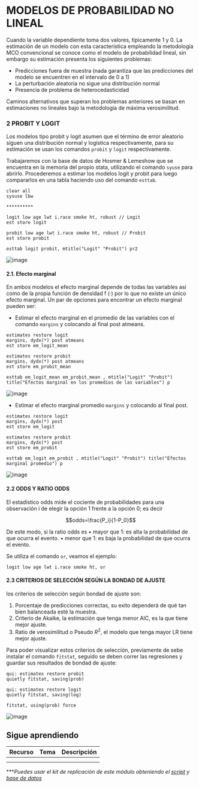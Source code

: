 # MODELOS DE PROBABILIDAD NO LINEAL

Cuando la variable dependiente toma dos valores, típicamente 1 y 0. La estimación de un modelo con esta característica empleando la metodología MCO convencional se conoce como el modelo de probabilidad lineal, sin embargo su estimación presenta los siguientes problemas:

- Predicciones fuera de muestra (nada garantiza que las predicciones del modelo se encuentren en el intervalo de 0 a 1)
- La perturbación aleatoria no sigue una distribución normal
- Presencia de problema de heterocedasticidad

Caminos alternativos que superan los problemas anteriores se basan en estimaciones no lineales bajo la metodología de máxima verosimilitud. 

### 2 PROBIT Y LOGIT

Los modelos tipo probit y logit asumen que el término de error aleatorio siguen una distribución normal y logística respectivamente, para su estimación se usan los comandos `probit` y `logit` respectivamente. 

Trabajaremos con la base de datos de Hosmer & Lemeshow que se encuentra en la memoria del propio stata, utilizando el comando `syuse` para abrirlo. Procederemos a estimar los modelos logit y probit para luego compararlos en una tabla haciendo uso del comando `esttab`.


```
clear all
sysuse lbw 

**********

logit low age lwt i.race smoke ht, robust // Logit
est store logit

probit low age lwt i.race smoke ht, robust // Probit
est store probit

esttab logit probit, mtitle("Logit" "Probit") pr2
```

![image](https://user-images.githubusercontent.com/106888200/225504213-32942ff9-4594-44f7-97ed-b4da83cdfbcc.png)


#### 2.1. Efecto marginal

En ambos modelos el efecto marginal depende de todas las variables así como de la propia función de densidad f (·) por lo que no existe un único efecto marginal. Un par de opciones para encontrar un efecto marginal pueden ser:

- Estimar el efecto marginal en el promedio de las variables con el comando `margins` y colocando al final post atmeans.

```
estimates restore logit
margins, dydx(*) post atmeans
est store em_logit_mean

estimates restore probit
margins, dydx(*) post atmeans
est store em_probit_mean

esttab em_logit_mean em_probit_mean , mtitle("Logit" "Probit") title("Efectos marginal en los promedios de las variables") p 
```

![image](https://user-images.githubusercontent.com/106888200/225517793-5c8c70b5-f7de-48cc-b11f-69d658497aa8.png)

- Estimar el efecto marginal promedio `margins` y colocando al final post.

```
estimates restore logit
margins, dydx(*) post
est store em_logit

estimates restore probit
margins, dydx(*) post 
est store em_probit

esttab em_logit em_probit , mtitle("Logit" "Probit") title("Efectos marginal promedio") p 
```

![image](https://user-images.githubusercontent.com/106888200/225517926-b12d1751-fad6-439e-9a7e-095cec2babe6.png)

#### 2.2 ODDS Y RATIO ODDS

El estadístico odds mide el cociente de probabilidades para una observación i de elegir la opción 1 frente a la opción 0; es decir
 
$$odds=\frac{P_i}{1-P_0}$$

De este modo, si la ratio odds es
• mayor que 1: es alta la probabilidad de que ocurra el evento.
• menor que 1: es baja la probabilidad de que ocurra el evento.

Se utiliza el comando `or`, veamos el ejemplo:

```
logit low age lwt i.race smoke ht, or
```

#### 2.3 CRITERIOS DE SELECCIÓN SEGÚN LA BONDAD DE AJUSTE

los criterios de selección según bondad de ajuste son: 

1. Porcentaje de predicciones correctas, su exito dependerá de qué tan bien balanceada esté la muestra.
2. Criterio de Akaike, la estimación que tenga menor AIC, es la que tiene mejor ajuste.
3. Ratio de verosimilitud o Pseudo $R^2$, el modelo que tenga mayor LR tiene mejor ajuste.

Para poder visualizar estos criterios de selección, previamente de sebe instalar el comando `fitstat`, seguido se deben correr las regresiones y guardar sus resultados de bondad de ajuste:

```
qui: estimates restore probit
quietly fitstat, saving(prob)

qui: estimates restore logit
quietly fitstat, saving(log)

fitstat, using(prob) force
```

![image](https://user-images.githubusercontent.com/106888200/225520865-8c09fea8-9bc8-4f53-980a-8b9c2aac5251.png)

## Sigue aprendiendo
| Recurso  | Tema | Descripción |
| ------------- |:-------------:|:-------------:|
|               |        |         |
|               |        |         |


****Puedes usar el kit de replicación de este módulo obteniendo el [script](https://github.com/Gladys91/Proyecto_STATA/blob/main/_An%C3%A1lisis/Scripts/Conceptos%20b%C3%A1sicos/5_Importar_datos.do "script") y [base de datos](https://github.com/Gladys91/Proyecto_STATA/tree/main/_An%C3%A1lisis/Data "base de datos")* 

